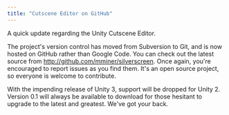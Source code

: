 ```yaml
---
title: "Cutscene Editor on GitHub"
---
```


A quick update regarding the Unity Cutscene Editor.

The project's version control has moved from Subversion to Git, and is now hosted on GitHub rather than Google Code. You can check out the latest source from <http://github.com/mminer/silverscreen>. Once again, you're encouraged to report issues as you find them. It's an open source project, so everyone is welcome to contribute.

With the impending release of Unity 3, support will be dropped for Unity 2. Version 0.1 will always be available to download for those hesitant to upgrade to the latest and greatest. We've got your back.
